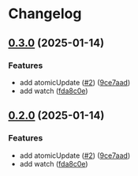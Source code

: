 # Changelog

## [0.3.0](https://github.com/phaux/tkv/compare/v0.2.0...v0.3.0) (2025-01-14)


### Features

* add atomicUpdate ([#2](https://github.com/phaux/tkv/issues/2)) ([9ce7aad](https://github.com/phaux/tkv/commit/9ce7aad75f9d00d5570af7a3eecedb9b0de831dd))
* add watch ([fda8c0e](https://github.com/phaux/tkv/commit/fda8c0ec9f57252cbdab2d20490216b2aa459d30))

## [0.2.0](https://github.com/phaux/tkv/compare/v0.1.0...v0.2.0) (2025-01-14)


### Features

* add atomicUpdate ([#2](https://github.com/phaux/tkv/issues/2)) ([9ce7aad](https://github.com/phaux/tkv/commit/9ce7aad75f9d00d5570af7a3eecedb9b0de831dd))
* add watch ([fda8c0e](https://github.com/phaux/tkv/commit/fda8c0ec9f57252cbdab2d20490216b2aa459d30))
